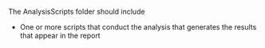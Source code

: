 The AnalysisScripts folder should include

* One or more scripts that conduct the analysis that generates the results that appear in the report